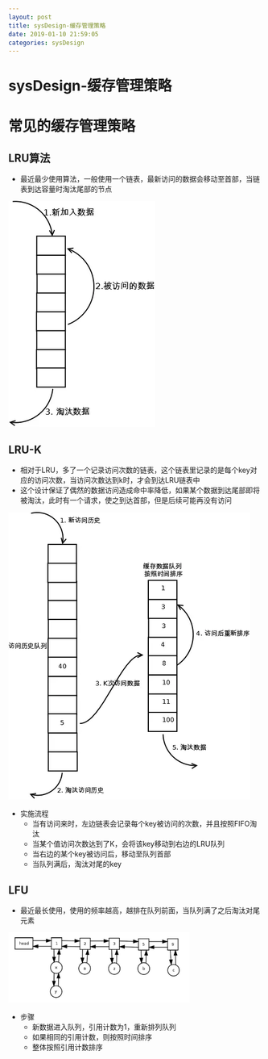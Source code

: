 ```yaml
--- 
layout: post 
title: sysDesign-缓存管理策略 
date: 2019-01-10 21:59:05 
categories: sysDesign 
---
```

# sysDesign-缓存管理策略

# 常见的缓存管理策略

## LRU算法
* 最近最少使用算法，一般使用一个链表，最新访问的数据会移动至首部，当链表到达容量时淘汰尾部的节点

![](/images/20190110215659679_273402085.png)

## LRU-K
* 相对于LRU，多了一个记录访问次数的链表，这个链表里记录的是每个key对应的访问次数，当访问次数达到k时，才会到达LRU链表中
* 这个设计保证了偶然的数据访问造成命中率降低，如果某个数据到达尾部即将被淘汰，此时有一个请求，使之到达首部，但是后续可能再没有访问

![](/images/20190110215713209_1601321662.png)

* 实施流程
    * 当有访问来时，左边链表会记录每个key被访问的次数，并且按照FIFO淘汰
    * 当某个值访问次数达到了K，会将该key移动到右边的LRU队列
    * 当右边的某个key被访问后，移动至队列首部
    * 当队列满后，淘汰对尾的key

## LFU
* 最近最长使用，使用的频率越高，越排在队列前面，当队列满了之后淘汰对尾元素

![](/images/20190110215729346_1148109030.png)

* 步骤
    * 新数据进入队列，引用计数为1，重新排列队列
    * 如果相同的引用计数，则按照时间排序
    * 整体按照引用计数排序

